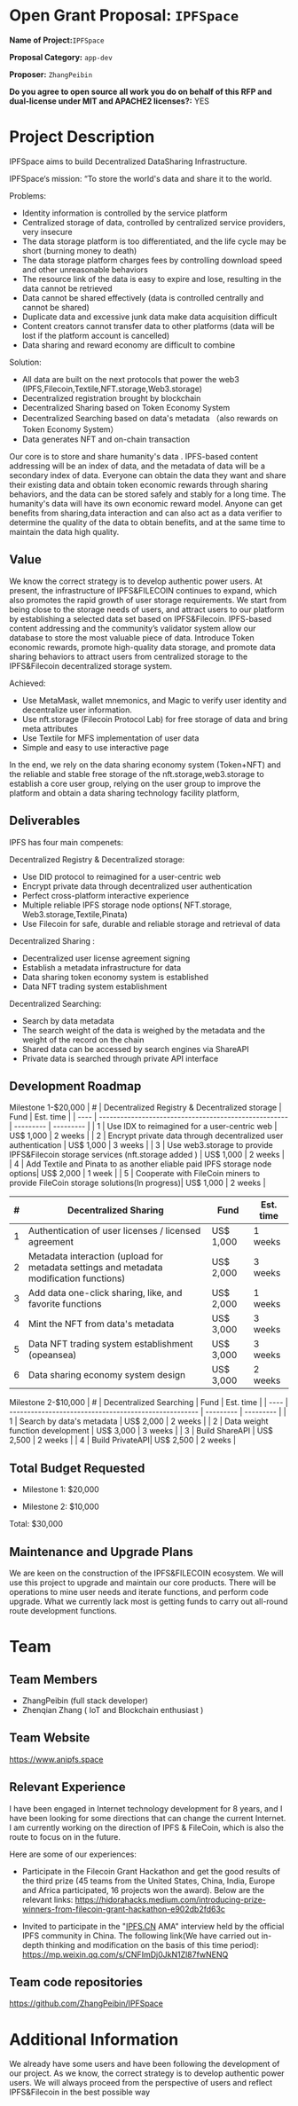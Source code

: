 

# Open Grant Proposal: `IPFSpace`

**Name of Project:**`IPFSpace`

**Proposal Category:** `app-dev`

**Proposer:** `ZhangPeibin`

**Do you agree to open source all work you do on behalf of this RFP and dual-license under MIT and APACHE2 licenses?:** YES

# Project Description

IPFSpace aims to build Decentralized DataSharing Infrastructure. 

IPFSpace‘s mission: “To store the world's data and share it to the world.

 Problems:
 - Identity information is controlled by the service platform
 - Centralized storage of data, controlled by centralized service providers, very insecure
 - The data storage platform is too differentiated, and the life cycle may be short (burning money to death)
 - The data storage platform charges fees by controlling download speed and other unreasonable behaviors
 - The resource link of the data is easy to expire and lose, resulting in the data cannot be retrieved
 - Data cannot be shared effectively (data is controlled centrally and cannot be shared)
 - Duplicate data and excessive junk data make data acquisition difficult
 - Content creators cannot transfer data to other platforms (data will be lost if the platform account is cancelled)
 - Data sharing and reward economy are difficult to combine

Solution:

- All data are built on the next protocols that power the web3 (IPFS,Filecoin,Textile,NFT.storage,Web3.storage)
- Decentralized registration brought by blockchain
- Decentralized Sharing based on Token Economy System
- Decentralized Searching based on data's metadata （also rewards on Token Economy System）
- Data generates NFT and on-chain transaction

Our core is to store and share humanity's data . IPFS-based content addressing will be an index of data, and the metadata of data will be a secondary index of data. Everyone can obtain the data they want and share their existing data and obtain token economic rewards through sharing behaviors, and the data can be stored safely and stably for a long time.
The humanity's data will have its own economic reward model. Anyone can get benefits from sharing,data interaction and can also act as a data verifier to determine the quality of the data to obtain benefits, and at the same time to maintain the data high quality.


## Value
We know the correct strategy is to develop authentic power users.
At present, the infrastructure of IPFS&FILECOIN continues to expand, which also promotes the rapid growth of user storage requirements. We start from being close to the storage needs of users, and attract users to our platform by establishing a selected data set based on IPFS&Filecoin.
IPFS-based content addressing and the community’s validator system allow our database to store the most valuable piece of data. Introduce Token economic rewards, promote high-quality data storage, and promote data sharing behaviors to attract users from centralized storage to the IPFS&Filecoin decentralized storage system.

Achieved:

- Use MetaMask, wallet mnemonics, and Magic to verify user identity and decentralize user information.
- Use nft.storage (Filecoin Protocol Lab) for free storage of data and bring meta attributes
- Use Textile for MFS implementation of user data
- Simple and easy to use interactive page

In the end, we rely on the data sharing economy system (Token+NFT) and the reliable and stable free storage of the nft.storage,web3.storage to establish a core user group, relying on the user group to improve the platform and obtain a data sharing technology facility platform,

## Deliverables

IPFS has four main compenets: 

Decentralized Registry & Decentralized storage: 
-	Use DID protocol to reimagined for a user-centric web
-	Encrypt private data through decentralized user authentication
-	Perfect cross-platform interactive experience
-	Multiple reliable IPFS storage node options( NFT.storage, Web3.storage,Textile,Pinata)
-	Use Filecoin for safe, durable and reliable storage and retrieval of data

Decentralized Sharing : 
-	Decentralized user license agreement signing
-	Establish a metadata infrastructure for data
-	Data sharing token economy system is established
-	Data NFT trading system establishment

Decentralized Searching:
- Search by data metadata
- The search weight of the data is weighed by the metadata and the weight of the record on the chain
- Shared data can be accessed by search engines via ShareAPI
- Private data is searched through private API interface

## Development Roadmap

Milestone 1-$20,000 
| #    | Decentralized Registry & Decentralized storage        | Fund      | Est. time |
| ---- | ----------------------------------------------------- | --------- | --------- |
| 1    | Use IDX to reimagined for a user-centric web          | US$ 1,000 | 2 weeks   |
| 2    | Encrypt private data through decentralized user authentication | US$ 1,000 | 3 weeks   |
| 3    | Use web3.storage to provide  IPFS&Filecoin storage services (nft.storage added ) | US$ 1,000 | 2 weeks   |
| 4    | Add Textile and Pinata to as another eliable paid IPFS storage node options| US$ 2,000 | 1 week    |
| 5    | Cooperate with FileCoin miners to provide FileCoin storage solutions(In progress)| US$ 1,000 | 2 weeks   |

| #    | Decentralized Sharing                                 | Fund      | Est. time |
| ---- | ----------------------------------------------------- | --------- | --------- |
| 1    | Authentication of user licenses / licensed agreement | US$ 1,000 | 1 weeks   |
| 2    | Metadata interaction (upload for metadata settings and metadata modification functions)| US$ 2,000 | 3 weeks   |
| 3    | Add data one-click sharing, like, and favorite functions  | US$ 2,000 | 1 weeks   |
| 4    | Mint the NFT from data's metadata| US$ 3,000 | 3 weeks    |
| 5    | Data NFT trading system establishment (opeansea)| US$ 3,000 | 3 weeks   |
| 6    | Data sharing economy system design| US$ 3,000 | 2 weeks   |

Milestone 2-$10,000 
| #    | Decentralized Searching        | Fund      | Est. time |
| ---- | ----------------------------------------------------- | --------- | --------- |
| 1    | Search by data's metadata          | US$ 2,000 | 2 weeks   |
| 2    | Data weight function development | US$ 3,000 | 3 weeks   |
| 3    | Build ShareAPI  | US$ 2,500 | 2 weeks   |
| 4    | Build PrivateAPI| US$ 2,500 | 2 weeks    |


## Total Budget Requested

* Milestone 1: $20,000

* Milestone 2: $10,000

Total: $30,000

## Maintenance and Upgrade Plans

We are keen on the construction of the IPFS&FILECOIN ecosystem. We will use this project to upgrade and maintain our core products. There will be operations to mine user needs and iterate functions, and perform code upgrade. What we currently lack most is getting funds to carry out all-round route development functions.
# Team

## Team Members

- ZhangPeibin  (full stack developer)
- Zhenqian Zhang ( IoT and Blockchain enthusiast )


## Team Website

https://www.anipfs.space

## Relevant Experience

I have been engaged in Internet technology development for 8 years, and I have been looking for some directions that can change the current Internet. I am currently working on the direction of IPFS & FileCoin, which is also the route to focus on in the future.

Here are some of our experiences:

- Participate in the Filecoin Grant Hackathon and get the good results of the third prize (45 teams from the United States, China, India, Europe and Africa participated, 16 projects won the award). 
Below are the relevant links:
https://hidorahacks.medium.com/introducing-prize-winners-from-filecoin-grant-hackathon-e902db2fd63c


- Invited to participate in the "[IPFS.CN](http://ipfs.cn/) AMA" interview held by the official IPFS community in China. 
The following link(We have carried out in-depth thinking  and modification on the basis of this time period):
https://mp.weixin.qq.com/s/CNFImDj0JkN1Zl87fwNENQ 
 
## Team code repositories

https://github.com/ZhangPeibin/IPFSpace

# Additional Information

We already have some users and have been following the development of our project. As we know, the correct strategy is to develop authentic power users. We will always proceed from the perspective of users and reflect IPFS&Filecoin in the best possible way
